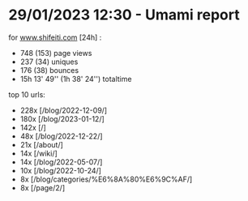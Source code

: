 # 29/01/2023 12:30 - Umami report
for www.shifeiti.com [24h] :

 - 748 (153) page views
 - 237 (34) uniques
 - 176 (38) bounces
 - 15h 13' 49'' (1h 38' 24'') totaltime


top 10 urls:
 - 228x [/blog/2022-12-09/]
 - 180x [/blog/2023-01-12/]
 - 142x [/]
 - 48x [/blog/2022-12-22/]
 - 21x [/about/]
 - 14x [/wiki/]
 - 14x [/blog/2022-05-07/]
 - 10x [/blog/2022-10-24/]
 - 8x [/blog/categories/%E6%8A%80%E6%9C%AF/]
 - 8x [/page/2/]


